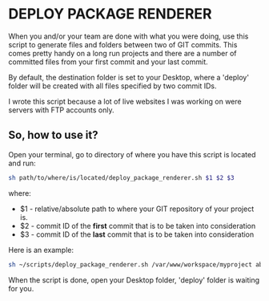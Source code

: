 # DEPLOY PACKAGE RENDERER   

When you and/or your team are done with what you were doing,
use this script to generate files and folders between two of GIT commits. This comes pretty handy on a long run projects and there are a number of committed files from your first commit and your last commit.

By default, the destination folder is set to your Desktop, where a 'deploy' folder will be created with all files specified by two commit IDs.

I wrote this script because a lot of live websites I was working on were servers with FTP accounts only.

## So, how to use it?

Open your terminal, go to directory of where you have this script is located and run:

```sh
sh path/to/where/is/located/deploy_package_renderer.sh $1 $2 $3
```

where:
- $1 - relative/absolute path to where your GIT repository of your project is.
- $2 - commit ID of the **first** commit that is to be taken into consideration
- $3 - commit ID of the **last** commit that is to be taken into consideration

Here is an example:

```sh
sh ~/scripts/deploy_package_renderer.sh /var/www/workspace/myproject abcd123 dcba321
```

When the script is done, open your Desktop folder, 'deploy' folder is waiting for you.